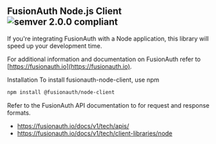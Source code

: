 ## FusionAuth Node.js Client ![semver 2.0.0 compliant](http://img.shields.io/badge/semver-2.0.0-brightgreen.svg?style=flat-square)

If you're integrating FusionAuth with a Node application, this library will speed up your development time.

For additional information and documentation on FusionAuth refer to [https://fusionauth.io](https://fusionauth.io).

Installation
To install fusionauth-node-client, use npm

```bash
npm install @fusionauth/node-client
```

Refer to the FusionAuth API documentation to for request and response formats.

- https://fusionauth.io/docs/v1/tech/apis/
- https://fusionauth.io/docs/v1/tech/client-libraries/node
